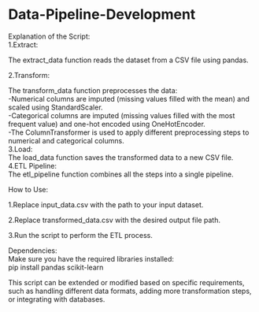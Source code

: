 # Data-Pipeline-Development
Explanation of the Script:                                                                                                                                                                                         
1.Extract:

The extract_data function reads the dataset from a CSV file using pandas.      

2.Transform:

The transform_data function preprocesses the data:                                                                                                                                                                 
-Numerical columns are imputed (missing values filled with the mean) and scaled using StandardScaler.                                                                                                              
-Categorical columns are imputed (missing values filled with the most frequent value) and one-hot encoded using OneHotEncoder.                                                                                     
-The ColumnTransformer is used to apply different preprocessing steps to numerical and categorical columns.                                                                                                        
3.Load:                                                                                                                                                                                                            
The load_data function saves the transformed data to a new CSV file.                                                                                                                                               
4.ETL Pipeline:                                                                                                                                                                                                    
The etl_pipeline function combines all the steps into a single pipeline.                                                                                                                                           


How to Use:

1.Replace input_data.csv with the path to your input dataset.

2.Replace transformed_data.csv with the desired output file path.

3.Run the script to perform the ETL process.


Dependencies:                                                                                                                                                                                                      
Make sure you have the required libraries installed:                                                                                                                                                              
pip install pandas scikit-learn  

This script can be extended or modified based on specific requirements, such as handling different data formats, adding more transformation steps, or integrating with databases.

